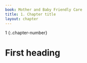 ```yaml
---
book: Mother and Baby Friendly Care
title: 1. Chapter title
layout: chapter
---
```


1
{:.chapter-number}

# First heading

